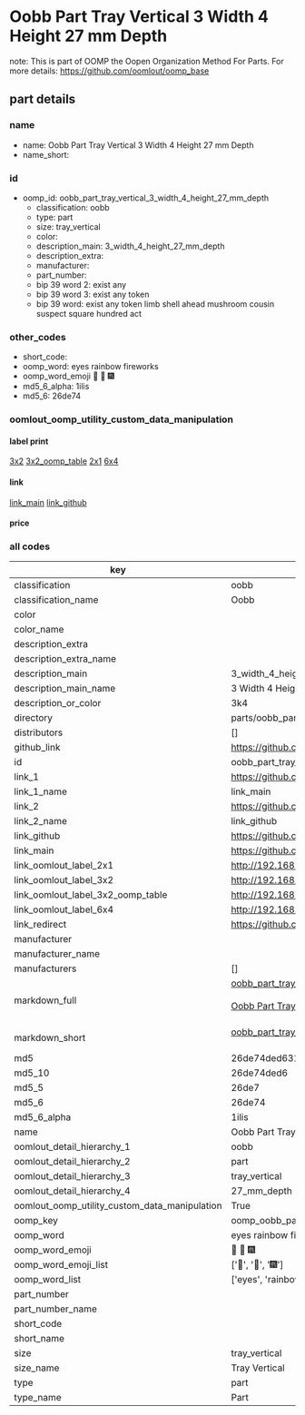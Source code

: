 # Oobb Part Tray Vertical 3 Width 4 Height 27 mm Depth  

note: This is part of OOMP the Oopen Organization Method For Parts. For more details: https://github.com/oomlout/oomp_base

##  part details
  







### name
* name: Oobb Part Tray Vertical 3 Width 4 Height 27 mm Depth
* name_short: 
### id
* oomp_id: oobb_part_tray_vertical_3_width_4_height_27_mm_depth
  * classification: oobb
  * type: part
  * size: tray_vertical
  * color: 
  * description_main: 3_width_4_height_27_mm_depth
  * description_extra: 
  * manufacturer: 
  * part_number: 
  * bip 39 word 2: exist any
  * bip 39 word 3: exist any token
  * bip 39 word: exist any token limb shell ahead mushroom cousin suspect square hundred act

### other_codes
* short_code: 
* oomp_word: eyes rainbow fireworks
* oomp_word_emoji :eyes: :rainbow: :fireworks:
* md5_6_alpha: 1ilis
* md5_6: 26de74






### oomlout_oomp_utility_custom_data_manipulation
#### label print
[3x2](http://192.168.1.245:1112/?label=oomp%201ilis)
[3x2_oomp_table](http://192.168.1.108:1112/?label=oomp%201ilis)
[2x1](http://192.168.1.242:1112/?label=oomp%201ilis)
[6x4](http://192.168.1.55:1112/?label=oomp%201ilis)    

#### link

[link_main](https://github.com/oomlout/oomlout_oomp_version_1_messy/tree/main/parts/oobb_part_tray_vertical_3_width_4_height_27_mm_depth) [link_github](https://github.com/oomlout/oomlout_oomp_version_1_messy/tree/main/parts/oobb_part_tray_vertical_3_width_4_height_27_mm_depth)                             

#### price







### all codes 
| key | value |  
| --- | --- |  
| classification | oobb |  
| classification_name | Oobb |  
| color |  |  
| color_name |  |  
| description_extra |  |  
| description_extra_name |  |  
| description_main | 3_width_4_height_27_mm_depth |  
| description_main_name | 3 Width 4 Height 27 mm Depth |  
| description_or_color | 3k4 |  
| directory | parts/oobb_part_tray_vertical_3_width_4_height_27_mm_depth |  
| distributors | [] |  
| github_link | https://github.com/oomlout/oomlout_oomp_part_src/tree/main/parts/oobb_part_tray_vertical_3_width_4_height_27_mm_depth |  
| id | oobb_part_tray_vertical_3_width_4_height_27_mm_depth |  
| link_1 | https://github.com/oomlout/oomlout_oomp_version_1_messy/tree/main/parts/oobb_part_tray_vertical_3_width_4_height_27_mm_depth |  
| link_1_name | link_main |  
| link_2 | https://github.com/oomlout/oomlout_oomp_version_1_messy/tree/main/parts/oobb_part_tray_vertical_3_width_4_height_27_mm_depth |  
| link_2_name | link_github |  
| link_github | https://github.com/oomlout/oomlout_oomp_version_1_messy/tree/main/parts/oobb_part_tray_vertical_3_width_4_height_27_mm_depth |  
| link_main | https://github.com/oomlout/oomlout_oomp_version_1_messy/tree/main/parts/oobb_part_tray_vertical_3_width_4_height_27_mm_depth |  
| link_oomlout_label_2x1 | http://192.168.1.242:1112/?label=oomp%201ilis |  
| link_oomlout_label_3x2 | http://192.168.1.245:1112/?label=oomp%201ilis |  
| link_oomlout_label_3x2_oomp_table | http://192.168.1.108:1112/?label=oomp%201ilis |  
| link_oomlout_label_6x4 | http://192.168.1.55:1112/?label=oomp%201ilis |  
| link_redirect | https://github.com/oomlout/oomlout_oomp_version_1_messy/tree/main/parts/oobb_part_tray_vertical_3_width_4_height_27_mm_depth |  
| manufacturer |  |  
| manufacturer_name |  |  
| manufacturers | [] |  
| markdown_full | [oobb_part_tray_vertical_3_width_4_height_27_mm_depth](none)<br>[](none)<br>[Oobb Part Tray Vertical 3 Width 4 Height 27 Mm Depth](none)<br><br> |  
| markdown_short | [oobb_part_tray_vertical_3_width_4_height_27_mm_depth](none)<br><br> |  
| md5 | 26de74ded631723814e2b81dc7c28a7e |  
| md5_10 | 26de74ded6 |  
| md5_5 | 26de7 |  
| md5_6 | 26de74 |  
| md5_6_alpha | 1ilis |  
| name | Oobb Part Tray Vertical 3 Width 4 Height 27 mm Depth |  
| oomlout_detail_hierarchy_1 | oobb |  
| oomlout_detail_hierarchy_2 | part |  
| oomlout_detail_hierarchy_3 | tray_vertical |  
| oomlout_detail_hierarchy_4 | 27_mm_depth |  
| oomlout_oomp_utility_custom_data_manipulation | True |  
| oomp_key | oomp_oobb_part_tray_vertical_3_width_4_height_27_mm_depth |  
| oomp_word | eyes rainbow fireworks |  
| oomp_word_emoji | :eyes: :rainbow: :fireworks: |  
| oomp_word_emoji_list | [':eyes:', ':rainbow:', ':fireworks:'] |  
| oomp_word_list | ['eyes', 'rainbow', 'fireworks'] |  
| part_number |  |  
| part_number_name |  |  
| short_code |  |  
| short_name |  |  
| size | tray_vertical |  
| size_name | Tray Vertical |  
| type | part |  
| type_name | Part |  

